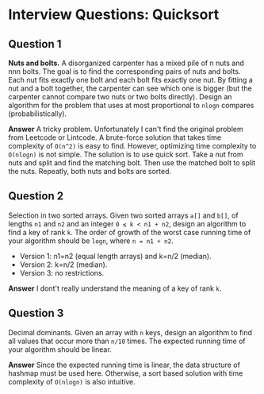 # Interview Questions: Quicksort
## Question 1
**Nuts and bolts.** A disorganized carpenter has a mixed pile of n nuts and nnn bolts. The goal is to find the corresponding pairs of nuts and bolts. 
Each nut fits exactly one bolt and each bolt fits exactly one nut. By fitting a nut and a bolt together, the carpenter can see which one is bigger 
(but the carpenter cannot compare two nuts or two bolts directly). Design an algorithm for the problem that uses at most proportional to `nlogn` compares 
(probabilistically).

**Answer**
A tricky problem. Unfortunately I can't find the original problem from Leetcode or Lintcode. A brute-force solution that takes time complexity of `O(n^2)` is easy
to find. However, optimizing time complexity to `O(nlogn)` is not simple. The solution is to use quick sort. Take a nut from nuts and split and find the matching 
bolt. Then use the matched bolt to split the nuts. Repeatly, both nuts and bolts are sorted.


## Question 2
Selection in two sorted arrays. Given two sorted arrays `a[]` and `b[]`, of lengths `n1` and `n2` and an integer `0 ≤ k < n1 + n2`, design an algorithm to find a key of 
rank `k`. The order of growth of the worst case running time of your algorithm should be `logn`, where `n = n1 + n2`.

* Version 1: n1=n2 (equal length arrays) and k=n/2 (median).
* Version 2: k=n/2 (median).
* Version 3: no restrictions.

**Answer**
I dont't really understand the meaning of a key of rank `k`.

## Question 3
Decimal dominants. Given an array with `n` keys, design an algorithm to find all values that occur more than `n/10` times. The expected running time of your 
algorithm should be linear.

**Answer**
Since the expected running time is linear, the data structure of hashmap must be used here. Otherwise, a sort based solution with time complexity of `O(nlogn)` is
also intuitive. 
